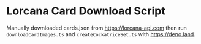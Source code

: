 # Lorcana Card Download Script

Manually downloaded cards.json from <https://lorcana-api.com> then run `downloadCardImages.ts` and `createCockatriceSet.ts` with <https://deno.land>.
